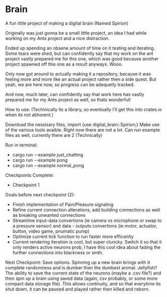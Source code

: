 # Brain
A fun little project of making a digital brain (Named Spirion)

Originally was just gonna be a small little project, an idea I had while working on my Ants project and a nice distraction.

Ended up spending an obsene amount of time on it testing and iterating. Some tears were shed, but can confidently say that my work on the ant project vastly prepared me for this one, which was good because another project spawned off this one as a result anyways. Wooo.

Only now got around to actually making it a repository, because it was feeling more and more like an actual project rather then a side quest. But yeah, we are here now, so progress can be adequetly tracked.

And now, much later, can confidently say that work here has vastly prepared me for my Ants project as well, so thats wonderful!

How to use:
(Techinically its a library, so eventually I'll get this into crates.io when its not abhorent.)

Download the nessisary files, import {use digital_brain::Spirion;}
Make use of the various tools avaible. Right now there are not a lot.
Can run example files as well, currently there are 2 (Technically)

Run in terminal:
  - cargo run --example just_chatting
  - cargo run --example pong
  - cargo run --example normal_pong


Checkpoints Complete:
- Checkpoint 1

Goals before next checkpoint (2):
- Finish implementation of Pain/Pleasure signaling
- Refine current connection alterations, add building connections as well as breaking unwanted connections
- Streamline input-data convertions (ie camera vs microphone or swap to a pressure sensor) and data - outputs convertions (ie motor, actuator, button, video game, pnumatic pump)
- Optimize current tick function to run faster more efficently
- Current rendering iteration is cool, but super cluncky. Switch it so that it only renders active neurons prob, I have this cool idea about fading the further connections into blackness or smth.

Next Checkpoint: Save options. Spinning up a new brain brings with it complete randomness and is dumber then the dumbest animal. Jellyfish? The ability to save the current state of the neurons (maybe a .csv file?) and then spin up a brain using saved data (again, csv probably, or some more compact data storage file). This allows continuity, and so that everytime its shut down, it can be paused and played rather then killed and reborn.
